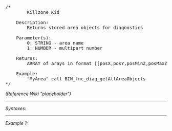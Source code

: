 <pre>/*
		Killzone_Kid

	Description:
		Returns stored area objects for diagnostics

	Parameter(s):
		0: STRING - area name
		1: NUMBER - multipart number

	Returns:
		ARRAY of arays in format [[posX,posY,posMinZ,posMaxZ,radius],...]
		
	Example:
		"MyArea" call BIN_fnc_diag_getAllAreaObjects
*/</pre>

*(Reference Wiki "placeholder")*


---
*Syntaxes:*

<!-- [] call `BIN_fnc_diag_getAllAreaObjects` -->

---
*Example 1:*

<!-- 
```sqf
[] call BIN_fnc_diag_getAllAreaObjects;
``` -->